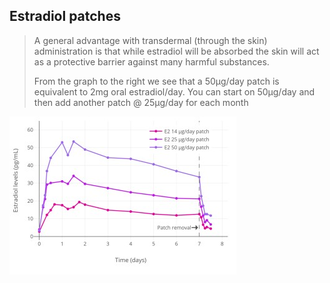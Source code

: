## Estradiol patches
> A general advantage with transdermal
(through the skin) administration is that while
estradiol will be absorbed the skin will act as a
protective barrier against many harmful
substances. 
> 
> From the graph to the right we see that a
50μg/day patch is equivalent to 2mg oral
estradiol/day. 
You can start on 50μg/day and then add another patch @ 25μg/day for each month

![](../media~/e_patches_levels.jpg "")